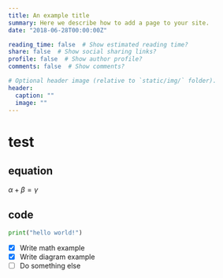 ```yaml
---
title: An example title
summary: Here we describe how to add a page to your site.
date: "2018-06-28T00:00:00Z"

reading_time: false  # Show estimated reading time?
share: false  # Show social sharing links?
profile: false  # Show author profile?
comments: false  # Show comments?

# Optional header image (relative to `static/img/` folder).
header:
  caption: ""
  image: ""
---
```

# test
## equation
$\alpha+\beta=\gamma$
## code
```python
print("hello world!")
```
- [x] Write math example
- [x] Write diagram example
- [ ] Do something else
